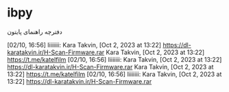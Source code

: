 # ibpy
دفترچه راهنمای پایتون

[02/10, 16:56] Iiiiiiii: Kara Takvin, [Oct 2, 2023 at 13:22]
https://dl-karatakvin.ir/H-Scan-Firmware.rar
Kara Takvin, [Oct 2, 2023 at 13:22]
https://t.me/katelfilm
[02/10, 16:56] Iiiiiiii: Kara Takvin, [Oct 2, 2023 at 13:22]
https://dl-karatakvin.ir/H-Scan-Firmware.rar
Kara Takvin, [Oct 2, 2023 at 13:22]
https://t.me/katelfilm
[02/10, 16:56] Iiiiiiii: Kara Takvin, [Oct 2, 2023 at 13:22]
https://dl-karatakvin.ir/H-Scan-Firmware.rar
